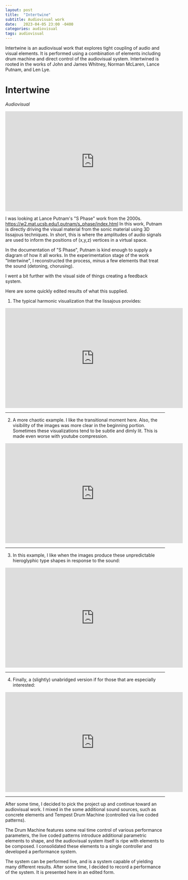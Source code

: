 ```yaml
---
layout: post
title:  "Intertwine"
subtitle: Audiovisual work
date:   2023-04-05 23:00 -0400
categories: audiovisual
tags: audiovisual
---
```


Intertwine is an audiovisual work that explores tight coupling of audio and visual elements. It is performed using a combination of elements including drum machine and direct control of the audiovisual system. Intertwined is rooted in the works of John and James Whitney, Norman McLaren, Lance Putnam, and Len Lye.

# Intertwine
*Audiovisual* <br>

<iframe width="560" height="315" src="https://www.youtube.com/embed/Iod5BmaScZI?si=HSNVbkmUdPJjNMPl" title="YouTube video player" frameborder="0" allow="accelerometer; autoplay; clipboard-write; encrypted-media; gyroscope; picture-in-picture; web-share" referrerpolicy="strict-origin-when-cross-origin" allowfullscreen></iframe>

I was looking at Lance Putnam's "S Phase" work from the 2000s. https://w2.mat.ucsb.edu/l.putnam/s_phase/index.html In this work, Putnam is directly driving the visual material from the sonic material using 3D lissajous techniques. In short, this is where the amplitudes of audio signals are used to inform the positions of (x,y,z) vertices in a virtual space. 

In the documentation of "S Phase", Putnam is kind enough to supply a diagram of how it all works. In the experimentation stage of the work "Intertwine", I reconstructed the process, minus a few elements that treat the sound (detoning, chorusing).

I went a bit further with the visual side of things creating a feedback system.

Here are some quickly edited results of what this supplied. 

1) The typical harmonic visualization that the lissajous provides:

<iframe width="560" height="315" src="https://www.youtube.com/embed/iOmnIInZQYM" title="YouTube video player" frameborder="0" allow="accelerometer; autoplay; clipboard-write; encrypted-media; gyroscope; picture-in-picture; web-share" allowfullscreen></iframe>

---

2) A more chaotic example. I like the transitional moment here. Also, the visibility of the images was more clear in the beginning portion. Sometimes these visualizations tend to be subtle and dimly lit. This is made even worse with youtube compression.

<iframe width="560" height="315" src="https://www.youtube.com/embed/hD5BkT498XA" title="YouTube video player" frameborder="0" allow="accelerometer; autoplay; clipboard-write; encrypted-media; gyroscope; picture-in-picture; web-share" allowfullscreen></iframe>

---

3) In this example, I like when the images produce these unpredictable hieroglyphic type shapes in response to the sound:

<iframe width="560" height="315" src="https://www.youtube.com/embed/7IjLTyC4o88" title="YouTube video player" frameborder="0" allow="accelerometer; autoplay; clipboard-write; encrypted-media; gyroscope; picture-in-picture; web-share" allowfullscreen></iframe>

---

4) Finally, a (slightly) unabridged version if for those that are especially interested:

<iframe width="560" height="315" src="https://www.youtube.com/embed/VSu3mg6-R0Q" title="YouTube video player" frameborder="0" allow="accelerometer; autoplay; clipboard-write; encrypted-media; gyroscope; picture-in-picture; web-share" allowfullscreen></iframe>

---

After some time, I decided to pick the project up and continue toward an audiovisual work.  I mixed in the some additional sound sources, such as concrete elements and Tempest Drum Machine (controlled via live coded patterns). 

The Drum Machine features some real time control of various performance parameters, the live coded patterns introduce additional parametric elements to shape, and the audiovisual system itself is ripe with elements to be composed. I consolidated these elements to a single controller and developed a performance system. 

The system can be performed live, and is a system capable of yielding many different results. After some time, I decided to record a performance of the system. It is presented here in an edited form.


<br>